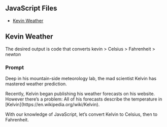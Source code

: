 ## JavaScript Files
- [Kevin Weather](https://github.com/StacyKioko/JavaScript_exercises.js/blob/main/Kevin-scale.js)

## Kevin Weather
The desired output is code that converts kevin > Celsius > Fahrenheit > newton

### Prompt

<p>Deep in his mountain-side meteorology lab, the mad scientist Kelvin has mastered weather prediction.</p>

<p>Recently, Kelvin began publishing his weather forecasts on his website. However there’s a problem: All of his forecasts describe the temperature in [Kelvin](https://en.wikipedia.org/wiki/Kelvin).</p>

<p>With our knowledge of JavaScript, let’s convert Kelvin to Celsius, then to Fahrenheit.</P>
